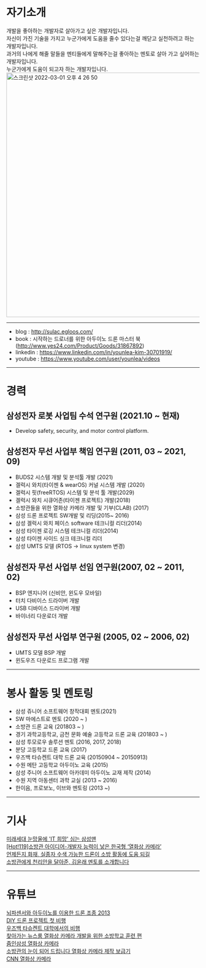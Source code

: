 # 자기소개
개발을 좋아하는 개발자로 살아가고 싶은 개발자입니다.    
자신이 가진 기술을 가지고 누군가에게 도움을 줄수 있다는걸 깨닫고 실천하려고 하는 개발자입니다.   
과거의 나에게 해줄 말들을 멘티들에게 말해주는걸 좋아하는 멘토로 살아 가고 싶어하는 개발자입니다.   
누군가에게 도움이 되고자 하는 개발자입니다.    
<img width="638" alt="스크린샷 2022-03-01 오후 4 26 50" src="https://user-images.githubusercontent.com/1435846/156124148-ee4eb6ea-60d5-4712-a7e7-339b28dcda5d.png">

<hr/>     

+ blog : http://sulac.egloos.com/     
+ book : 시작하는 드로너를 위한 아두이노 드론 마스터 북 (http://www.yes24.com/Product/Goods/31867892)     
+ linkedin : https://www.linkedin.com/in/younlea-kim-30701919/    
+ youtube : https://www.youtube.com/user/younlea/videos   

<hr/>

# 경력   
  
## 삼성전자 로봇 사업팀 수석 연구원 (2021.10 ~ 현재)    
+ Develop safety, security, and motor control platform.   

## 삼성전자 무선 사업부 책임 연구원 (2011, 03 ~ 2021, 09)   
+ BUDS2 시스템 개발 및 분석툴 개발 (2021)   
+ 겔럭시 와치(타이젠 & wearOS) 커널 시스템 개발 (2020)    
+ 겔럭시 핏(freeRTOS) 시스템 및 분석 툴 개발(2029)      
+ 겔럭시 와치 시큐어존(타이젠 프로젝트) 개발(2018)      
+ 소방관들을 위한 열화상 카메라 개발 및 기부(CLAB) (2017)   
+ 삼성 드론 프로젝트 SW개발 및 리딩(2015~ 2016)     
+ 삼성 겔럭시 와치 페이스 software 테크니컬 리더(2014)   
+ 삼성 타이젠 로깅 시스템 테크니컬 리더(2014)   
+ 삼성 타이젠 사이드 싱크 테크니컬 리더   
+ 삼성 UMTS 모델 (RTOS -> linux system 변경)   

## 삼성전자 무선 사업부 선임 연구원(2007, 02 ~ 2011, 02)      
+ BSP 엔지니어 (신비안, 윈도우 모바일)      
+ 터치 다비이스 드라이버 개발        
+ USB 디바이스 드라이버 개발    
+ 바이너리 다운로더 개발      
   
## 삼성전자 무선 사업부 연구원 (2005, 02 ~ 2006, 02)      
+ UMTS 모델 BSP 개발   
+ 윈도우즈 다운로드 프로그램 개발       

<hr/>   

# 봉사 활동 및 멘토링   
+ 삼성 쥬니어 소프트웨어 창작대회 멘토(2021)
+ SW 마에스트로 멘토 (2020 ~ )   
+ 소방관 드론 교육 (201803 ~ )   
+ 경기 과학교등학교, 금천 문화 예술 고등학교 드론 교육 (201803 ~ )   
+ 삼성 투모로우 솔루션 멘토 (2016, 2017, 2018)   
+ 분당 고등학교 드론 교육 (2017)   
+ 우즈백 타슈켄트 대학 드론 교육 (20150904 ~ 20150913)   
+ 수원 메탄 고등학교 아두이노 교육 (2015)   
+ 삼성 주니어 소프트웨어 아카데미 아두이노 교재 제작 (2014)   
+ 수원 지역 아동센터 과학 교실 (2013 ~ 2016)   
+ 한이음, 프로보노, 이브와 멘토링 (2013 ~)   

<hr/>    

# 기사     
[미래세대 눈망울에 'IT 희망' 심는 삼성맨](https://news.mt.co.kr/mtview.php?no=2015052016225907055, "news link")      
[[Hot!119]소방관 아이디어-개발자 능력이 낳은 한국형 ‘열화상 카메라’](https://www.fpn119.co.kr/92309, "news link")        
[언제든지 화재, 실종자 수색 가능한 드론이 소방 활동에 도움 되길](https://www.fpn119.co.kr/149484, "news link")       
[소방관에게 천리안을 달아준, 김윤래 멘토를 소개합니다](https://blog.naver.com/sw_maestro/222424498772, "news link")          

<hr/>

# 유튜브     
[뇌파센서와 아두이노를 이용한 드론 조종 2013](http://sulac.egloos.com/5748416, "youtube link")   
[DIY 드론 프로젝트 첫 비행](http://sulac.egloos.com/m/5876663, "youtube link")    
[우즈백 타슈켄트 대학에서의 비행](https://www.youtube.com/watch?v=QEQXxTo1OkQ, "youtube link")   
[찾아가는 뉴스룸 열화상 카메라 개발을 위한 소방학교 훈련 편](https://www.youtube.com/watch?v=gpwkQD-H8kM, "youtube link")    
[줌인삼성 열화상 카메라](https://www.youtube.com/watch?v=rXdblUqNZUY, "youtube link")    
[소방관의 눈이 되어 드립니다 열화상 카메라 제작 보급기](https://www.youtube.com/watch?v=PiM4MGmw2zo, "youtube link")    
[CNN 열화상 카메라](https://www.youtube.com/watch?v=gtjNa2lh5fY, "youtube link")     


